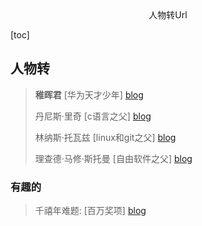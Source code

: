 <center>人物转Url</center>





[toc]





## 人物转

> **稚晖君** [华为天才少年] [blog](https://zhuanlan.zhihu.com/p/423387287)
>
> 丹尼斯·里奇 [c语言之父] [blog](https://zhuanlan.zhihu.com/p/80453841)
>
> 林纳斯·托瓦兹 [linux和git之父] [blog](https://zhuanlan.zhihu.com/p/348154124)
>
> 理查德·马修·斯托曼 [自由软件之父] [blog](https://zhuanlan.zhihu.com/p/74734649)
>
> 









### 有趣的

> 千禧年难题: [百万奖项] [blog](https://www.bilibili.com/read/cv4528572/)
>
> 









